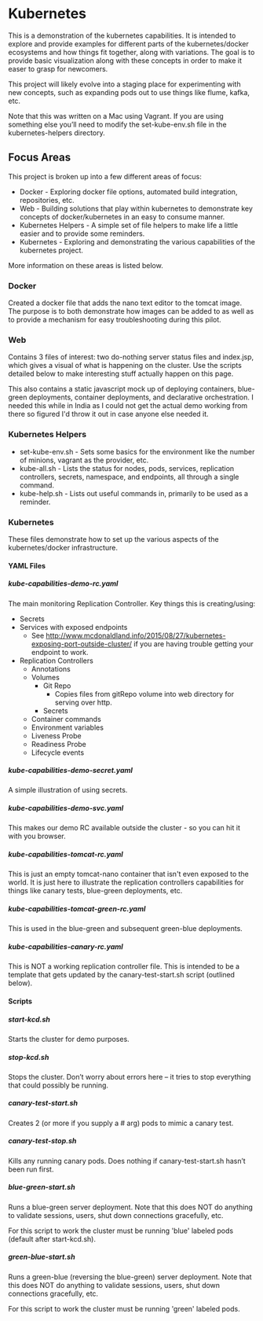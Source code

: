 # Kubernetes
This is a demonstration of the kubernetes capabilities. It is intended to explore and provide examples for different parts of the kubernetes/docker ecosystems and how things fit together, along with variations. The goal is to provide basic visualization along with  these concepts in order to make it easer to grasp for newcomers.

This project will likely evolve into a staging place for experimenting with new concepts, such as expanding pods out to use things like flume, kafka, etc.

Note that this was written on a Mac using Vagrant. If you are using something else you’ll need to modify the set-kube-env.sh file in the kubernetes-helpers directory.

## Focus Areas
This project is broken up into a few different areas of focus:

* Docker - Exploring docker file options, automated build integration, repositories, etc.
* Web - Building solutions that play within kubernetes to demonstrate key concepts of docker/kubernetes in an easy to consume manner.
* Kubernetes Helpers - A simple set of file helpers to make life a little easier and to provide some reminders.
* Kubernetes - Exploring and demonstrating the various capabilities of the kubernetes project.

More information on these areas is listed below.

### Docker
Created a docker file that adds the nano text editor to the tomcat image. The purpose is to both demonstrate how images can be added to as well as to provide a mechanism for easy troubleshooting during this pilot.

### Web
Contains 3 files of interest: two do-nothing server status files and index.jsp, which gives a visual of what is happening on the cluster. Use the scripts detailed below to make interesting stuff actually happen on this page.

This also contains a static javascript mock up of deploying containers, blue-green deployments, container deployments, and declarative orchestration. I needed this while in India as I could not get the actual demo working from there so figured I'd throw it out in case anyone else needed it.

### Kubernetes Helpers
* set-kube-env.sh - Sets some basics for the environment like the number of minions, vagrant as the provider, etc.
* kube-all.sh - Lists the status for nodes, pods, services, replication controllers, secrets, namespace, and endpoints, all through a single command.
* kube-help.sh - Lists out useful commands in, primarily to be used as a reminder.

### Kubernetes
These files demonstrate how to set up the various aspects of the kubernetes/docker infrastructure.

#### YAML Files
##### kube-capabilities-demo-rc.yaml
The main monitoring Replication Controller. Key things this is creating/using:

* Secrets
* Services with exposed endpoints
  * See http://www.mcdonaldland.info/2015/08/27/kubernetes-exposing-port-outside-cluster/ if you are having trouble getting your endpoint to work.
* Replication Controllers
  * Annotations
  * Volumes
    * Git Repo
      * Copies files from gitRepo volume into web directory for serving over http.
    * Secrets
  * Container commands
  * Environment variables
  * Liveness Probe
  * Readiness Probe
  * Lifecycle events

##### kube-capabilities-demo-secret.yaml
A simple illustration of using secrets.

##### kube-capabilities-demo-svc.yaml
This makes our demo RC available outside the cluster - so you can hit it with you browser.

##### kube-capabilities-tomcat-rc.yaml
This is just an empty tomcat-nano container that isn't even exposed to the world. It is just here to illustrate the replication controllers capabilities for things like canary tests, blue-green deployments, etc.

##### kube-capabilities-tomcat-green-rc.yaml
This is used in the blue-green and subsequent green-blue deployments.

##### kube-capabilities-canary-rc.yaml
This is NOT a working replication controller file. This is intended to be a template that gets updated by the canary-test-start.sh script (outlined below).

#### Scripts

##### start-kcd.sh
Starts the cluster for demo purposes.

##### stop-kcd.sh
Stops the cluster. Don’t worry about errors here – it tries to stop everything that could possibly be running.

##### canary-test-start.sh
Creates 2 (or more if you supply a # arg) pods to mimic a canary test.

##### canary-test-stop.sh
Kills any running canary pods. Does nothing if canary-test-start.sh hasn’t been run first.

##### blue-green-start.sh
Runs a blue-green server deployment. Note that this does NOT do anything to validate sessions, users, shut down connections gracefully, etc.

For this script to work the cluster must be running 'blue' labeled pods (default after start-kcd.sh).

##### green-blue-start.sh
Runs a green-blue (reversing the blue-green) server deployment. Note that this does NOT do anything to validate sessions, users, shut down connections gracefully, etc.

For this script to work the cluster must be running 'green' labeled pods.
